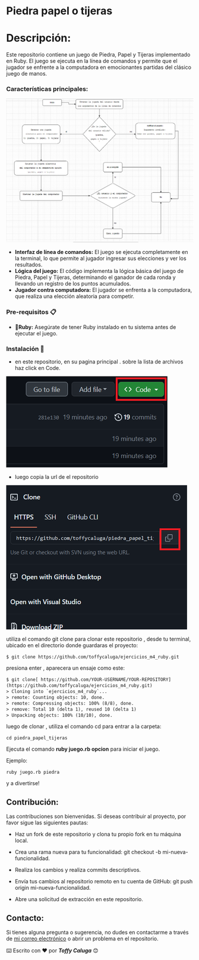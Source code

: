 # Piedra papel o tijeras

# Descripción:

Este repositorio contiene un juego de Piedra, Papel y Tijeras implementado en Ruby. El juego se ejecuta en la línea de comandos y permite que el jugador se enfrente a la computadora en emocionantes partidas del clásico juego de manos.

### Características principales:

![diagrama](./assets/img/digrama.png)

- **Interfaz de línea de comandos:**
  El juego se ejecuta completamente en la terminal, lo que permite al jugador ingresar sus elecciones y ver los resultados.
- **Lógica del juego:**
  El código implementa la lógica básica del juego de Piedra, Papel y Tijeras, determinando el ganador de cada ronda y llevando un registro de los puntos acumulados.
- **Jugador contra computadora:**
  El jugador se enfrenta a la computadora, que realiza una elección aleatoria para competir.

### Pre-requisitos 📋

- 💎**Ruby:** Asegúrate de tener Ruby instalado en tu sistema antes de ejecutar el juego.

### Instalación 🔧

- en este repositorio, en su pagina principal . sobre la lista de archivos haz click en Code.

![img](./assets/img/inst-1.png)

- luego copia la url de el repositorio

![img](./assets/img/inst-2.png)

utiliza el comando git clone para clonar este repositorio , desde tu terminal, ubicado en el directorio donde guardaras el proyecto:

```
$ git clone https://github.com/toffycaluga/ejercicios_m4_ruby.git
```

presiona enter , aparecera un ensaje como este:

```
$ git clone[ https://github.com/YOUR-USERNAME/YOUR-REPOSITORY](https://github.com/toffycaluga/ejercicios_m4_ruby.git)
> Cloning into `ejercicios_m4_ruby`...
> remote: Counting objects: 10, done.
> remote: Compressing objects: 100% (8/8), done.
> remove: Total 10 (delta 1), reused 10 (delta 1)
> Unpacking objects: 100% (10/10), done.
```

luego de clonar , utiliza el comando cd para entrar a la carpeta:

```
cd piedra_papel_tijeras
```

Ejecuta el comando **ruby juego.rb opcion** para iniciar el juego.

Ejemplo:

```
ruby juego.rb piedra
```

y a divertirse!

## Contribución:

Las contribuciones son bienvenidas. Si deseas contribuir al proyecto, por favor sigue las siguientes pautas:

- Haz un fork de este repositorio y clona tu propio fork en tu máquina local.

- Crea una rama nueva para tu funcionalidad: git checkout -b mi-nueva-funcionalidad.

- Realiza los cambios y realiza commits descriptivos.

- Envía tus cambios al repositorio remoto en tu cuenta de GitHub: git push origin mi-nueva-funcionalidad.

- Abre una solicitud de extracción en este repositorio.

## Contacto:

Si tienes alguna pregunta o sugerencia, no dudes en contactarme a través de [mi correo electrónico](tomail:abraham.lillol@gmail.com) o abrir un problema en el repositorio.

⌨️ Escrito con ❤️ por **_Toffy Caluga_** 😊

```

```
